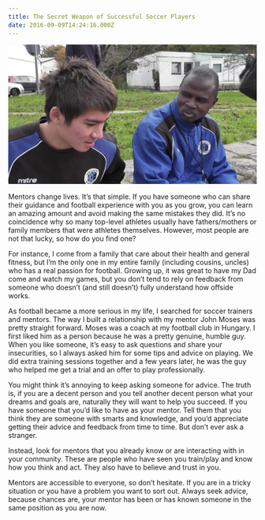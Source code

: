 ```yaml
---
title: The Secret Weapon of Successful Soccer Players
date: 2016-09-09T14:24:16.000Z
---
```

![A pic of me and my mentor Moses taken back in 2010 (whilst he was giving me advice)](/site/static/img/blog/me-and-moses-2.jpg)

Mentors change lives. It’s that simple. If you have someone who can share their guidance and football experience with you as you grow, you can learn an amazing amount and avoid making the same mistakes they did. It’s no coincidence why so many top-level athletes usually have fathers/mothers or family members that were athletes themselves. However, most people are not that lucky, so how do you find one?

For instance, I come from a family that care about their health and general fitness, but I’m the only one in my entire family (including cousins, uncles) who has a real passion for football. Growing up, it was great to have my Dad come and watch my games, but you don’t tend to rely on feedback from someone who doesn’t (and still doesn’t) fully understand how offside works. 

As football became a more serious in my life, I searched for soccer trainers and mentors. The way I built a relationship with my mentor John Moses was pretty straight forward. Moses was a coach at my football club in Hungary. I first liked him as a person because he was a pretty genuine, humble guy. When you like someone, it’s easy to ask questions and share your insecurities, so I always asked him for some tips and advice on playing. We did extra training sessions together and a few years later, he was the guy who helped me get a trial and an offer to play professionally.

You might think it’s annoying to keep asking someone for advice. The truth is, if you are a decent person and you tell another decent person what your dreams and goals are, naturally they will want to help you succeed. If you have someone that you’d like to have as your mentor. Tell them that you think they are someone with smarts and knowledge, and you’d appreciate getting their advice and feedback from time to time. But don’t ever ask a stranger. 

Instead, look for mentors that you already know or are interacting with in your community. These are people who have seen you train/play and know how you think and act. They also have to believe and trust in you. 

Mentors are accessible to everyone, so don’t hesitate. If you are in a tricky situation or you have a problem you want to sort out. Always seek advice, because chances are, your mentor has been or has known someone in the same position as you are now.
